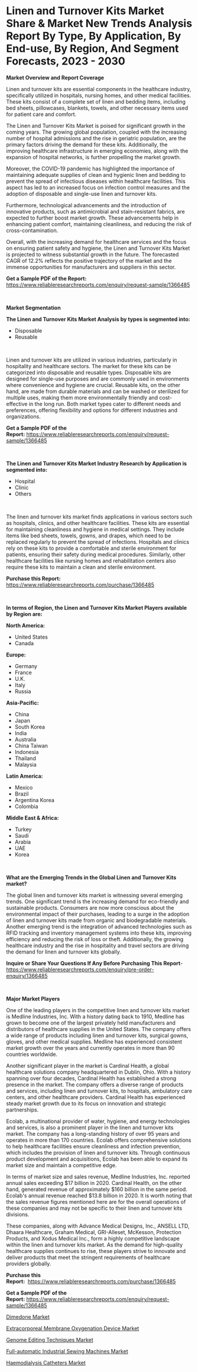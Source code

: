 <p><h1>Linen and Turnover Kits Market Share & Market New Trends Analysis Report By Type, By Application, By End-use, By Region, And Segment Forecasts, 2023 - 2030</h1></p><p><strong>Market Overview and Report Coverage</strong></p>
<p><p>Linen and turnover kits are essential components in the healthcare industry, specifically utilized in hospitals, nursing homes, and other medical facilities. These kits consist of a complete set of linen and bedding items, including bed sheets, pillowcases, blankets, towels, and other necessary items used for patient care and comfort.</p><p>The Linen and Turnover Kits Market is poised for significant growth in the coming years. The growing global population, coupled with the increasing number of hospital admissions and the rise in geriatric population, are the primary factors driving the demand for these kits. Additionally, the improving healthcare infrastructure in emerging economies, along with the expansion of hospital networks, is further propelling the market growth.</p><p>Moreover, the COVID-19 pandemic has highlighted the importance of maintaining adequate supplies of clean and hygienic linen and bedding to prevent the spread of infectious diseases within healthcare facilities. This aspect has led to an increased focus on infection control measures and the adoption of disposable and single-use linen and turnover kits.</p><p>Furthermore, technological advancements and the introduction of innovative products, such as antimicrobial and stain-resistant fabrics, are expected to further boost market growth. These advancements help in enhancing patient comfort, maintaining cleanliness, and reducing the risk of cross-contamination.</p><p>Overall, with the increasing demand for healthcare services and the focus on ensuring patient safety and hygiene, the Linen and Turnover Kits Market is projected to witness substantial growth in the future. The forecasted CAGR of 12.2% reflects the positive trajectory of the market and the immense opportunities for manufacturers and suppliers in this sector.</p></p>
<p><strong>Get a Sample PDF of the Report:</strong> <a href="https://www.reliableresearchreports.com/enquiry/request-sample/1366485">https://www.reliableresearchreports.com/enquiry/request-sample/1366485</a></p>
<p>&nbsp;</p>
<p><strong>Market Segmentation</strong></p>
<p><strong>The Linen and Turnover Kits Market Analysis by types is segmented into:</strong></p>
<p><ul><li>Disposable</li><li>Reusable</li></ul></p>
<p>&nbsp;</p>
<p><p>Linen and turnover kits are utilized in various industries, particularly in hospitality and healthcare sectors. The market for these kits can be categorized into disposable and reusable types. Disposable kits are designed for single-use purposes and are commonly used in environments where convenience and hygiene are crucial. Reusable kits, on the other hand, are made from durable materials and can be washed or sterilized for multiple uses, making them more environmentally friendly and cost-effective in the long run. Both market types cater to different needs and preferences, offering flexibility and options for different industries and organizations.</p></p>
<p><strong>Get a Sample PDF of the Report:</strong>&nbsp;<a href="https://www.reliableresearchreports.com/enquiry/request-sample/1366485">https://www.reliableresearchreports.com/enquiry/request-sample/1366485</a></p>
<p>&nbsp;</p>
<p><strong>The Linen and Turnover Kits Market Industry Research by Application is segmented into:</strong></p>
<p><ul><li>Hospital</li><li>Clinic</li><li>Others</li></ul></p>
<p>&nbsp;</p>
<p><p>The linen and turnover kits market finds applications in various sectors such as hospitals, clinics, and other healthcare facilities. These kits are essential for maintaining cleanliness and hygiene in medical settings. They include items like bed sheets, towels, gowns, and drapes, which need to be replaced regularly to prevent the spread of infections. Hospitals and clinics rely on these kits to provide a comfortable and sterile environment for patients, ensuring their safety during medical procedures. Similarly, other healthcare facilities like nursing homes and rehabilitation centers also require these kits to maintain a clean and sterile environment.</p></p>
<p><strong>Purchase this Report:</strong>&nbsp; <a href="https://www.reliableresearchreports.com/purchase/1366485">https://www.reliableresearchreports.com/purchase/1366485</a></p>
<p>&nbsp;</p>
<p><strong>In terms of Region, the Linen and Turnover Kits Market Players available by Region are:</strong></p>
<p>
    <p> <strong> North America: </strong>
        <ul>
            <li>United States</li>
            <li>Canada</li>
        </ul>
        </p> 
    <p> <strong> Europe: </strong>
        <ul>
            <li>Germany</li>
            <li>France</li>
            <li>U.K.</li>
            <li>Italy</li>
            <li>Russia</li>
        </ul>
        </p> 
    <p> <strong> Asia-Pacific: </strong>
        <ul>
            <li>China</li>
            <li>Japan</li>
            <li>South Korea</li>
            <li>India</li>
            <li>Australia</li>
            <li>China Taiwan</li>
            <li>Indonesia</li>
            <li>Thailand</li>
            <li>Malaysia</li>
        </ul>
        </p> 
    <p> <strong> Latin America: </strong>
        <ul>
            <li>Mexico</li>
            <li>Brazil</li>
            <li>Argentina Korea</li>
            <li>Colombia</li>
        </ul>
        </p> 
    <p> <strong> Middle East & Africa: </strong>
        <ul>
            <li>Turkey</li>
            <li>Saudi</li>
            <li>Arabia</li>
            <li>UAE</li>
            <li>Korea</li>
        </ul>
    </p>
    </p>
<p>&nbsp;</p>
<p><strong>What are the Emerging Trends in the Global Linen and Turnover Kits market?</strong></p>
<p><p>The global linen and turnover kits market is witnessing several emerging trends. One significant trend is the increasing demand for eco-friendly and sustainable products. Consumers are now more conscious about the environmental impact of their purchases, leading to a surge in the adoption of linen and turnover kits made from organic and biodegradable materials. Another emerging trend is the integration of advanced technologies such as RFID tracking and inventory management systems into these kits, improving efficiency and reducing the risk of loss or theft. Additionally, the growing healthcare industry and the rise in hospitality and travel sectors are driving the demand for linen and turnover kits globally.</p></p>
<p><strong>Inquire or Share Your Questions If Any Before Purchasing This Report</strong>- <a href="https://www.reliableresearchreports.com/enquiry/pre-order-enquiry/1366485">https://www.reliableresearchreports.com/enquiry/pre-order-enquiry/1366485</a></p>
<p>&nbsp;</p>
<p><strong>Major Market Players</strong></p>
<p><p>One of the leading players in the competitive linen and turnover kits market is Medline Industries, Inc. With a history dating back to 1910, Medline has grown to become one of the largest privately held manufacturers and distributors of healthcare supplies in the United States. The company offers a wide range of products including linen and turnover kits, surgical gowns, gloves, and other medical supplies. Medline has experienced consistent market growth over the years and currently operates in more than 90 countries worldwide. </p><p>Another significant player in the market is Cardinal Health, a global healthcare solutions company headquartered in Dublin, Ohio. With a history spanning over four decades, Cardinal Health has established a strong presence in the market. The company offers a diverse range of products and services, including linen and turnover kits, to hospitals, ambulatory care centers, and other healthcare providers. Cardinal Health has experienced steady market growth due to its focus on innovation and strategic partnerships.</p><p>Ecolab, a multinational provider of water, hygiene, and energy technologies and services, is also a prominent player in the linen and turnover kits market. The company has a long-standing history of over 95 years and operates in more than 170 countries. Ecolab offers comprehensive solutions to help healthcare facilities ensure cleanliness and infection prevention, which includes the provision of linen and turnover kits. Through continuous product development and acquisitions, Ecolab has been able to expand its market size and maintain a competitive edge.</p><p>In terms of market size and sales revenue, Medline Industries, Inc. reported annual sales exceeding $17 billion in 2020. Cardinal Health, on the other hand, generated revenue of approximately $160 billion in the same period. Ecolab's annual revenue reached $13.8 billion in 2020. It is worth noting that the sales revenue figures mentioned here are for the overall operations of these companies and may not be specific to their linen and turnover kits divisions.</p><p>These companies, along with Advance Medical Designs, Inc., ANSELL LTD, Dhaara Healthcare, Graham Medical, GRI-Alleset, McKesson, Protection Products, and Xodus Medical Inc., form a highly competitive landscape within the linen and turnover kits market. As the demand for high-quality healthcare supplies continues to rise, these players strive to innovate and deliver products that meet the stringent requirements of healthcare providers globally.</p></p>
<p><strong>Purchase this Report:</strong>&nbsp;&nbsp;<a href="https://www.reliableresearchreports.com/purchase/1366485">https://www.reliableresearchreports.com/purchase/1366485</a></p>
<p></p>
<p><strong>Get a Sample PDF of the Report:</strong>&nbsp;<a href="https://www.reliableresearchreports.com/enquiry/request-sample/1366485">https://www.reliableresearchreports.com/enquiry/request-sample/1366485</a></p>
<p><p><a href="https://www.linkedin.com/pulse/dimedone-market-insights-players-forecast-till-2030-oolqe/">Dimedone Market</a></p><p><a href="https://medium.com/@reportprime05/extracorporeal-membrane-oxygenation-device-market-size-cagr-trends-2024-2030-143dfeb3750e">Extracorporeal Membrane Oxygenation Device Market</a></p><p><a href="https://github.com/vimar16th/Market-Research-Report-List-1/blob/main/genome-editing-techniques-market.md">Genome Editing Techniques Market</a></p><p><a href="https://github.com/luckyshygirl/Market-Research-Report-List-1/blob/main/full-automatic-industrial-sewing-machines-market.md">Full-automatic Industrial Sewing Machines Market</a></p><p><a href="https://medium.com/@sheetal.reportprime/haemodialysis-catheters-market-size-cagr-trends-2024-2030-4f716981b8e8">Haemodialysis Catheters Market</a></p></p>